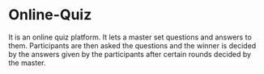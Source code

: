 # Online-Quiz
It is an online quiz platform. It lets a master set questions and answers to them. Participants are then asked the questions and the winner is decided by the answers given by the participants after certain rounds decided by the master.
